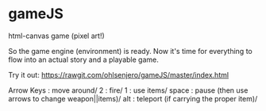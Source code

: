 # gameJS
html-canvas game  (pixel art!)

So the game engine (environment) is ready. Now it's time for everything to flow into an actual story and a playable game.  

Try it out: https://rawgit.com/ohlsenjero/gameJS/master/index.html

Arrow Keys : move around/
2          : fire/
1          : use items/
space      : pause (then use arrows to change weapon||items)/
alt        : teleport (if carrying the proper item)/
